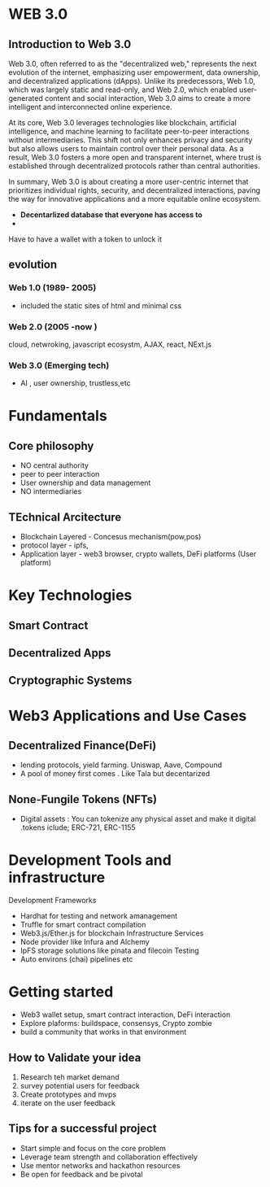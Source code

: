 # WEB 3.0

## Introduction to Web 3.0
Web 3.0, often referred to as the "decentralized web," represents the next evolution of the internet, emphasizing user empowerment, data ownership, and decentralized applications (dApps). Unlike its predecessors, Web 1.0, which was largely static and read-only, and Web 2.0, which enabled user-generated content and social interaction, Web 3.0 aims to create a more intelligent and interconnected online experience.

At its core, Web 3.0 leverages technologies like blockchain, artificial intelligence, and machine learning to facilitate peer-to-peer interactions without intermediaries. This shift not only enhances privacy and security but also allows users to maintain control over their personal data. As a result, Web 3.0 fosters a more open and transparent internet, where trust is established through decentralized protocols rather than central authorities.

In summary, Web 3.0 is about creating a more user-centric internet that prioritizes individual rights, security, and decentralized interactions, paving the way for innovative applications and a more equitable online ecosystem.

- **Decentarlized database that everyone has access to**
-  

Have to have a wallet with a token to unlock it

## evolution

### Web 1.0 (1989- 2005)
- included the static sites of html and minimal css 
### Web 2.0 (2005 -now )
cloud, netwroking, javascript ecosystm, AJAX, react, NExt.js
### Web 3.0 (Emerging tech)
- AI , user ownership, trustless,etc

# Fundamentals
## Core philosophy 
- NO central authority
- peer to peer interaction
- User ownership and data management
- NO intermediaries
## TEchnical Arcitecture
- Blockchain Layered - Concesus mechanism(pow,pos)
- protocol layer - ipfs, 
- Application layer - web3 browser, crypto wallets, DeFi platforms (User platform)

# Key Technologies 
## Smart Contract
## Decentralized Apps
## Cryptographic Systems

# Web3 Applications and Use Cases
## Decentralized Finance(DeFi)
- lending protocols, yield farming. Uniswap, Aave, Compound
- A pool of money first comes . Like Tala but decentarized
## None-Fungile Tokens (NFTs)
- Digital assets : You can tokenize any physical asset and make it digital .tokens iclude; ERC-721, ERC-1155


# Development Tools and infrastructure
Development Frameworks
- Hardhat for testing and network amanagement
- Truffle for smart contract compilation
- Web3.js/Ether.js for blockchain 
Infrastructure Services
- Node provider like Infura and Alchemy
- IpFS storage solutions like pinata and filecoin
Testing
- Auto environs (chai) pipelines etc

# Getting started
- Web3 wallet setup, smart contract interaction, DeFi interaction
- Explore plaforms: buildspace, consensys, Crypto zombie
- build a community that works in that environment


## How to Validate your idea
1. Research teh market demand
2. survey potential users for feedback
3. Create prototypes and mvps
4. iterate on the user feedback

## Tips for a successful project
- Start simple and focus on the core problem
- Leverage team strength and collaboration effectively
- Use mentor networks and hackathon resources
- Be open for feedback and be pivotal 